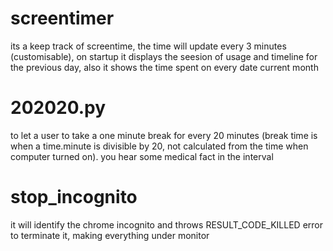 # screentimer 
its a keep track of screentime, the time will update every 3 minutes (customisable), on startup it displays the seesion of usage and timeline for the previous day, also it shows the time spent on every date current month
# 202020.py 
to let a user to take a one minute break for every 20 minutes (break time is when a time.minute is divisible by 20, not calculated from the time when computer turned on). you hear some medical fact in the interval
# stop_incognito 
it will identify the chrome incognito and throws RESULT_CODE_KILLED error to terminate it, making everything under monitor
